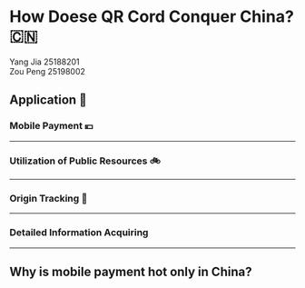 # How Doese QR Cord Conquer China?  :cn:

Yang Jia 25188201    
Zou Peng 25198002

## Application :satellite:

### Mobile Payment :yen:
------

### Utilization of Public Resources :bike:
-----

### Origin Tracking :cow2:
-----

### Detailed Information Acquiring
-----

## Why is mobile payment hot only in China? 

